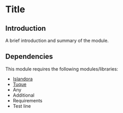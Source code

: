 # Title

## Introduction

A brief introduction and summary of the module.

## Dependencies

This module requires the following modules/libraries:

* [Islandora](https://github.com/islandora/islandora)
* [Tuque](https://github.com/islandora/tuque)
* Any
* Additional
* Requirements
* Test line
